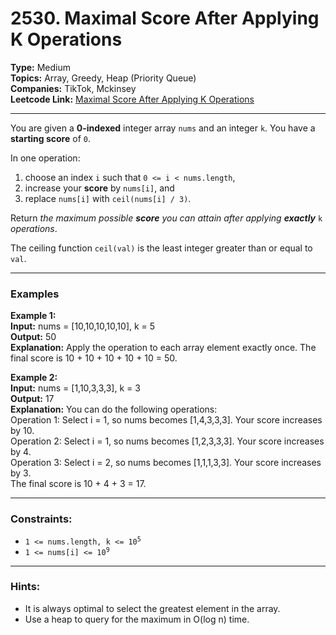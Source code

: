 # 2530. Maximal Score After Applying K Operations

__Type:__ Medium <br>
__Topics:__ Array, Greedy, Heap (Priority Queue) <br>
__Companies:__ TikTok, Mckinsey <br>
__Leetcode Link:__ [Maximal Score After Applying K Operations](https://leetcode.com/problems/maximal-score-after-applying-k-operations/description/)
<hr>

You are given a __0-indexed__ integer array `nums` and an integer `k`. You have a __starting score__ of `0`.

In one operation:

1. choose an index `i` such that `0 <= i < nums.length`,
2. increase your __score__ by `nums[i]`, and
3. replace `nums[i]` with `ceil(nums[i] / 3)`.

Return _the maximum possible __score__ you can attain after applying **exactly**_ `k` _operations_.

The ceiling function `ceil(val)` is the least integer greater than or equal to `val`.
<hr>

### Examples

__Example 1:__ <br>
__Input:__ nums = [10,10,10,10,10], k = 5 <br>
__Output:__ 50 <br>
__Explanation:__ Apply the operation to each array element exactly once. The final score is 10 + 10 + 10 + 10 + 10 = 50.

__Example 2:__ <br>
__Input:__ nums = [1,10,3,3,3], k = 3 <br>
__Output:__ 17 <br>
__Explanation:__ You can do the following operations: <br>
Operation 1: Select i = 1, so nums becomes [1,4,3,3,3]. Your score increases by 10. <br>
Operation 2: Select i = 1, so nums becomes [1,2,3,3,3]. Your score increases by 4. <br>
Operation 3: Select i = 2, so nums becomes [1,1,1,3,3]. Your score increases by 3. <br>
The final score is 10 + 4 + 3 = 17.
<hr>

### Constraints:
- <code>1 <= nums.length, k <= 10<sup>5</sup></code>
- <code>1 <= nums[i] <= 10<sup>9</sup></code>
<hr>

### Hints:
- It is always optimal to select the greatest element in the array.
- Use a heap to query for the maximum in O(log n) time.